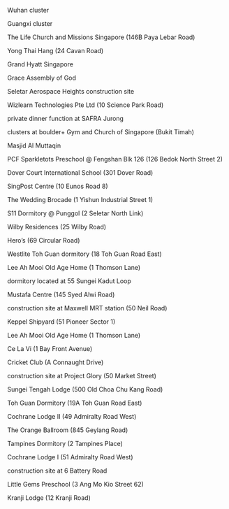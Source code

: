 Wuhan cluster

Guangxi cluster

The Life Church and Missions Singapore (146B Paya Lebar Road)

Yong Thai Hang (24 Cavan Road)

Grand Hyatt Singapore

Grace Assembly of God

Seletar Aerospace Heights construction site

Wizlearn Technologies Pte Ltd (10 Science Park Road)

private dinner function at SAFRA Jurong

clusters at boulder+ Gym and Church of Singapore (Bukit Timah)

Masjid Al Muttaqin

PCF Sparkletots Preschool @ Fengshan Blk 126 (126 Bedok North Street 2)

Dover Court International School (301 Dover Road)

SingPost Centre (10 Eunos Road 8)

The Wedding Brocade (1 Yishun Industrial Street 1)

S11 Dormitory @ Punggol (2 Seletar North Link)

Wilby Residences (25 Wilby Road)

Hero’s (69 Circular Road)

Westlite Toh Guan dormitory (18 Toh Guan Road East)

Lee Ah Mooi Old Age Home (1 Thomson Lane)

dormitory located at 55 Sungei Kadut Loop

Mustafa Centre (145 Syed Alwi Road)

construction site at Maxwell MRT station (50 Neil Road)

Keppel Shipyard (51 Pioneer Sector 1)

Lee Ah Mooi Old Age Home (1 Thomson Lane)

Ce La Vi (1 Bay Front Avenue)

Cricket Club (A Connaught Drive)

construction site at Project Glory (50 Market Street)

Sungei Tengah Lodge (500 Old Choa Chu Kang Road)

Toh Guan Dormitory (19A Toh Guan Road East)

Cochrane Lodge II (49 Admiralty Road West)

The Orange Ballroom (845 Geylang Road)

Tampines Dormitory (2 Tampines Place)

Cochrane Lodge I (51 Admiralty Road West)

construction site at 6 Battery Road

Little Gems Preschool (3 Ang Mo Kio Street 62)

Kranji Lodge (12 Kranji Road)